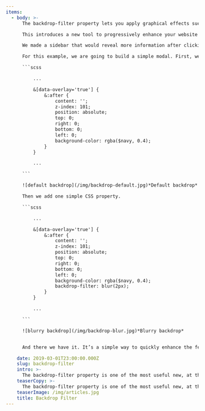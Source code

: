 ```yaml
---
items:
  - body: >-
      The backdrop-filter property lets you apply graphical effects such as blurring or colour shifting to the area behind an element. Because it applies to everything behind the element, to see the effect you must make the element or its background at least partially transparent.

      This introduces a new tool to progressively enhance your website or web -application.  [MDN](https://developer.mozilla.org/en-US/docs/Web/CSS/backdrop-filter) has a list of all the values you can set. Today, we will take a look at one that my co-worker and CSS wizard [Syb Wartna](https://waarissyb.nl/) and I recently used in a project. This value is blur-filter.

      We made a sidebar that would reveal more information after clicking on an item. It was sort of like a modal. For the past few years, there has been one technique that everybody would use. The backdrop, or overlay, would have a slightly transparent, solid, grey colour. Let’s enhance this using the new backdrop-filter!

      For this example, we are going to build a simple modal. First, we’ll create the version that just displays a backdrop:

      ```scss

          ...

          &[data-overlay='true'] {
              &:after {
                  content: '';
                  z-index: 101;
                  position: absolute;
                  top: 0;
                  right: 0;
                  bottom: 0;
                  left: 0;
                  background-color: rgba($navy, 0.4);
              }
          }

          ...

      ```

      ![default backdrop](/img/backdrop-default.jpg)*Default backdrop*

      Then we add one simple CSS property.

      ```scss

          ...

          &[data-overlay='true'] {
              &:after {
                  content: '';
                  z-index: 101;
                  position: absolute;
                  top: 0;
                  right: 0;
                  bottom: 0;
                  left: 0;
                  background-color: rgba($navy, 0.4);
                  backdrop-filter: blur(2px);
              }
          }

          ...

      ```

      ![blurry backdrop](/img/backdrop-blur.jpg)*Blurry backdrop*


      And there we have it. It’s a simple way to quickly enhance the feel of your website or web-application. Just add this property below your default slightly transparent backdrop and you will offer this style as soon as it hits in the browser your user is using. Obviously, this effect is more dramatic with a less empty page. [View the demo here](/examples/backdrop-filter/modal/modal.html). This demo was built with the [Mirabeau boilerplate](https://github.com/mirabeau-nl/frontend-boilerplate). The source code for this demo can be found at [this Gist](https://gist.github.com/DaveBitter/dd0cc612ce87bd6f69fc379b101b9265) if you would like to have a look at the final working code.

    date: 2019-03-01T23:00:00.000Z
    slug: backdrop-filter
    intro: >-
      The backdrop-filter property is one of the most useful new, at the time of writing, CSS properties that are landing in major browsers. It will allow you to set a custom backdrop-filter on a div. This is not to be mistaken for the CSS filter property.
    teaserCopy: >-
      The backdrop-filter property is one of the most useful new, at the time of writing, CSS properties that are landing in major browsers. It will allow you to set a custom backdrop-filter on a div. This is not to be mistaken for the CSS filter property.
    teaserImage: /img/articles.jpg
    title: Backdrop Filter
---
```

